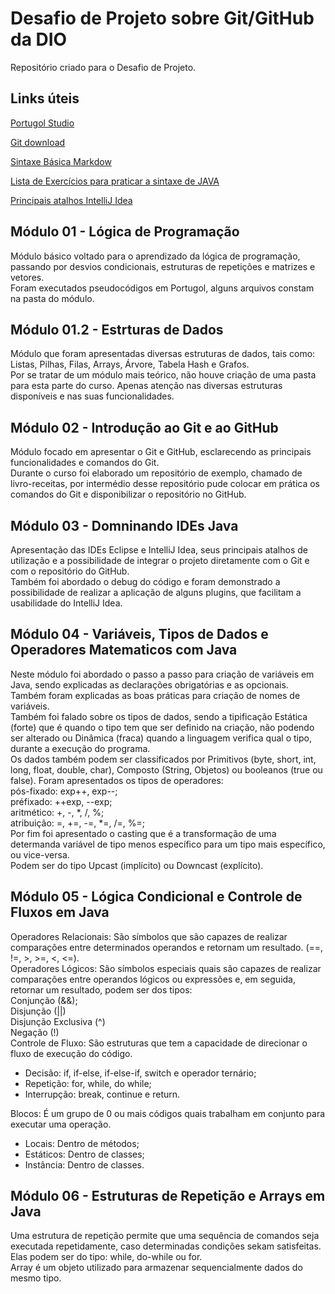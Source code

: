 # Desafio de Projeto sobre Git/GitHub da DIO
Repositório criado para o Desafio de Projeto.

## Links úteis
[Portugol Studio](http://lite.acad.univali.br/portugol/)

[Git download](https://git-scm.com/downloads)

[Sintaxe Básica Markdow](https://www.markdownguide.org/basic-syntax/)

[Lista de Exercícios para praticar a sintaxe de JAVA](https://wiki.python.org.br/ListaDeExercicios)

[Principais atalhos IntelliJ Idea](http://www.basef.com.br/index.php/Atalhos_do_IntelliJ_Idea)

## Módulo 01 - Lógica de Programação
Módulo básico voltado para o aprendizado da lógica de programação, passando por desvios condicionais, estruturas de repetições e matrizes e vetores.  
Foram executados pseudocódigos em Portugol, alguns arquivos constam na pasta do módulo.  

## Módulo 01.2 - Estrturas de Dados
Módulo que foram apresentadas diversas estruturas de dados, tais como: Listas, Pilhas, Filas, Arrays, Árvore, Tabela Hash e Grafos.  
Por se tratar de um módulo mais teórico, não houve criação de uma pasta para esta parte do curso. Apenas atenção nas diversas estruturas disponíveis e nas suas funcionalidades.  

## Módulo 02 - Introdução ao Git e ao GitHub
Módulo focado em apresentar o Git e GitHub, esclarecendo as principais funcionalidades e comandos do Git.  
Durante o curso foi elaborado um repositório de exemplo, chamado de livro-receitas, por intermédio desse repositório pude colocar em prática os comandos do Git e disponibilizar o repositório no GitHub.  

## Módulo 03 - Domninando IDEs Java
Apresentação das IDEs Eclipse e IntelliJ Idea, seus principais atalhos de utilização e a possibilidade de integrar o projeto diretamente com o Git e com o repositório do GitHub.  
Também foi abordado o debug do código e foram demonstrado a possibilidade de realizar a aplicação de alguns plugins, que facilitam a usabilidade do IntelliJ Idea.

## Módulo 04 - Variáveis, Tipos de Dados e Operadores Matematicos com Java
Neste módulo foi abordado o passo a passo para criação de variáveis em Java, sendo explicadas as declarações obrigatórias e as opcionais. Também foram explicadas as boas práticas para criação de nomes de variáveis.  
Também foi falado sobre os tipos de dados, sendo a tipificação Estática (forte) que é quando o tipo tem que ser definido na criação, não podendo ser alterado ou Dinâmica (fraca) quando a linguagem verifica qual o tipo, durante a execução do programa.  
Os dados também podem ser classificados por Primitivos (byte, short, int, long, float, double, char), Composto (String, Objetos) ou booleanos (true ou false).
Foram apresentados os tipos de operadores:  
pós-fixado: exp++, exp--;  
préfixado: ++exp, --exp;  
aritmético: +, -, *, /, %;  
atribuição: =, +=, -=, *=, /=, %=;  
Por fim foi apresentado o casting que é a transformação de uma determanda variável de tipo menos específico para um tipo mais específico, ou vice-versa.  
Podem ser do tipo Upcast (implícito) ou Downcast (explícito).  

## Módulo 05 - Lógica Condicional e Controle de Fluxos em Java
Operadores Relacionais: São símbolos que são capazes de realizar comparações entre determinados operandos e retornam um resultado. (==, !=, >, >=, <, <=).  
Operadores Lógicos: São símbolos especiais quais são capazes de realizar comparações entre operandos lógicos ou expressões e, em seguida, retornar um resultado, podem ser dos tipos:  
Conjunção (&&);  
Disjunção (||)  
Disjunção Exclusiva (^)  
Negação (!)  
Controle de Fluxo: São estruturas que tem a capacidade de direcionar o fluxo de execução do código.  
- Decisão: if, if-else, if-else-if, switch e operador ternário;  
- Repetição: for, while, do while;  
- Interrupção: break, continue e return.  

Blocos: É um grupo de 0 ou mais códigos quais trabalham em conjunto para executar uma operação.  
- Locais: Dentro de métodos;  
- Estáticos: Dentro de classes;  
- Instância: Dentro de classes.  

## Módulo 06 - Estruturas de Repetição e Arrays em Java
Uma estrutura de repetição permite que uma sequência de comandos seja executada repetidamente, caso determinadas condições sekam satisfeitas.  
Elas podem ser do tipo: while, do-while ou for.  
Array é um objeto utilizado para armazenar sequencialmente dados do mesmo tipo.  

